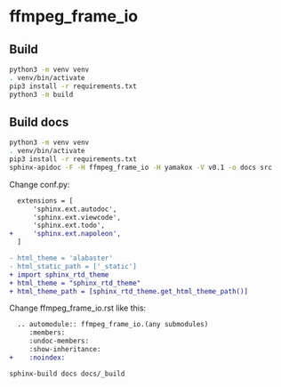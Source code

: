 # ffmpeg_frame_io

## Build

```bash
python3 -m venv venv
. venv/bin/activate
pip3 install -r requirements.txt
python3 -m build
```

## Build docs

```bash
python3 -m venv venv
. venv/bin/activate
pip3 install -r requirements.txt
sphinx-apidoc -F -H ffmpeg_frame_io -H yamakox -V v0.1 -o docs src
```

Change conf.py:

```diff
  extensions = [
      'sphinx.ext.autodoc',
      'sphinx.ext.viewcode',
      'sphinx.ext.todo',
+     'sphinx.ext.napoleon',
  ]

- html_theme = 'alabaster'
- html_static_path = ['_static']
+ import sphinx_rtd_theme
+ html_theme = "sphinx_rtd_theme"
+ html_theme_path = [sphinx_rtd_theme.get_html_theme_path()]
```

Change ffmpeg_frame_io.rst like this:

```diff
  .. automodule:: ffmpeg_frame_io.(any submodules)
     :members:
     :undoc-members:
     :show-inheritance:
+    :noindex:
```

```bash
sphinx-build docs docs/_build
```
